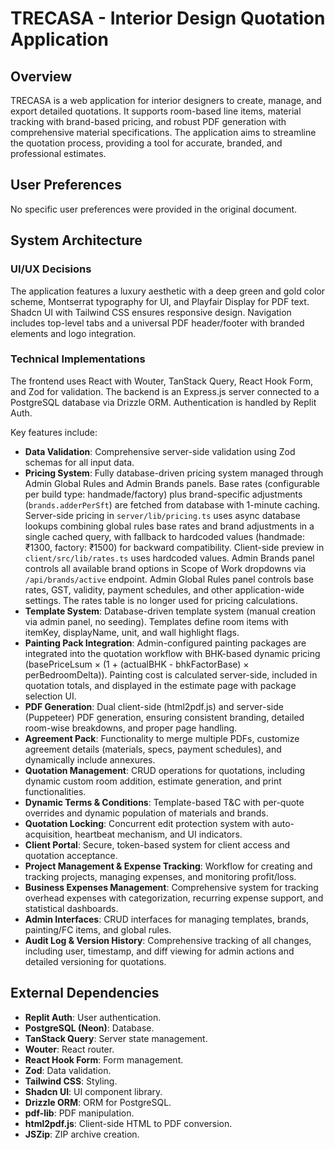 # TRECASA - Interior Design Quotation Application

## Overview

TRECASA is a web application for interior designers to create, manage, and export detailed quotations. It supports room-based line items, material tracking with brand-based pricing, and robust PDF generation with comprehensive material specifications. The application aims to streamline the quotation process, providing a tool for accurate, branded, and professional estimates.

## User Preferences

No specific user preferences were provided in the original document.

## System Architecture

### UI/UX Decisions

The application features a luxury aesthetic with a deep green and gold color scheme, Montserrat typography for UI, and Playfair Display for PDF text. Shadcn UI with Tailwind CSS ensures responsive design. Navigation includes top-level tabs and a universal PDF header/footer with branded elements and logo integration.

### Technical Implementations

The frontend uses React with Wouter, TanStack Query, React Hook Form, and Zod for validation. The backend is an Express.js server connected to a PostgreSQL database via Drizzle ORM. Authentication is handled by Replit Auth.

Key features include:
- **Data Validation**: Comprehensive server-side validation using Zod schemas for all input data.
- **Pricing System**: Fully database-driven pricing system managed through Admin Global Rules and Admin Brands panels. Base rates (configurable per build type: handmade/factory) plus brand-specific adjustments (`brands.adderPerSft`) are fetched from database with 1-minute caching. Server-side pricing in `server/lib/pricing.ts` uses async database lookups combining global rules base rates and brand adjustments in a single cached query, with fallback to hardcoded values (handmade: ₹1300, factory: ₹1500) for backward compatibility. Client-side preview in `client/src/lib/rates.ts` uses hardcoded values. Admin Brands panel controls all available brand options in Scope of Work dropdowns via `/api/brands/active` endpoint. Admin Global Rules panel controls base rates, GST, validity, payment schedules, and other application-wide settings. The rates table is no longer used for pricing calculations.
- **Template System**: Database-driven template system (manual creation via admin panel, no seeding). Templates define room items with itemKey, displayName, unit, and wall highlight flags.
- **Painting Pack Integration**: Admin-configured painting packages are integrated into the quotation workflow with BHK-based dynamic pricing (basePriceLsum × (1 + (actualBHK - bhkFactorBase) × perBedroomDelta)). Painting cost is calculated server-side, included in quotation totals, and displayed in the estimate page with package selection UI.
- **PDF Generation**: Dual client-side (html2pdf.js) and server-side (Puppeteer) PDF generation, ensuring consistent branding, detailed room-wise breakdowns, and proper page handling.
- **Agreement Pack**: Functionality to merge multiple PDFs, customize agreement details (materials, specs, payment schedules), and dynamically include annexures.
- **Quotation Management**: CRUD operations for quotations, including dynamic custom room addition, estimate generation, and print functionalities.
- **Dynamic Terms & Conditions**: Template-based T&C with per-quote overrides and dynamic population of materials and brands.
- **Quotation Locking**: Concurrent edit protection system with auto-acquisition, heartbeat mechanism, and UI indicators.
- **Client Portal**: Secure, token-based system for client access and quotation acceptance.
- **Project Management & Expense Tracking**: Workflow for creating and tracking projects, managing expenses, and monitoring profit/loss.
- **Business Expenses Management**: Comprehensive system for tracking overhead expenses with categorization, recurring expense support, and statistical dashboards.
- **Admin Interfaces**: CRUD interfaces for managing templates, brands, painting/FC items, and global rules.
- **Audit Log & Version History**: Comprehensive tracking of all changes, including user, timestamp, and diff viewing for admin actions and detailed versioning for quotations.

## External Dependencies

- **Replit Auth**: User authentication.
- **PostgreSQL (Neon)**: Database.
- **TanStack Query**: Server state management.
- **Wouter**: React router.
- **React Hook Form**: Form management.
- **Zod**: Data validation.
- **Tailwind CSS**: Styling.
- **Shadcn UI**: UI component library.
- **Drizzle ORM**: ORM for PostgreSQL.
- **pdf-lib**: PDF manipulation.
- **html2pdf.js**: Client-side HTML to PDF conversion.
- **JSZip**: ZIP archive creation.